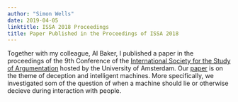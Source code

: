 ```yaml
---
author: "Simon Wells"
date: 2019-04-05
linktitle: ISSA 2018 Proceedings
title: Paper Published in the Proceedings of ISSA 2018
---
```


Together with my colleague, Al Baker, I published a paper in the proceedings of the 9th Conference of the [International Society for the Study of Argumentation](http://cf.hum.uva.nl/issa/) hosted by the University of Amsterdam. Our [paper](/publications#wells_2018_issa) is on the theme of deception and intelligent machines. More specifically, we investigated som of the question of when a machine should lie or otherwise decieve during interaction with people.

